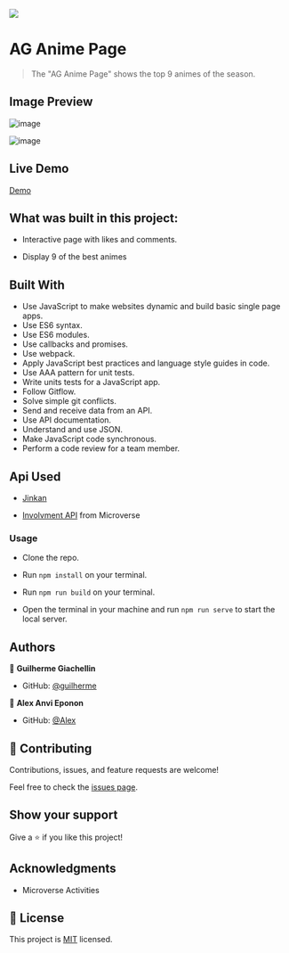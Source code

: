 ![](https://img.shields.io/badge/Microverse-blueviolet)

# AG Anime Page 

> The "AG Anime Page" shows the top 9 animes of the season.

## Image Preview

![image](https://user-images.githubusercontent.com/81584449/128546902-26272569-af74-4903-bbd2-c6fafb2ed8b0.png)

![image](https://user-images.githubusercontent.com/81584449/128547023-71913220-8e56-4fd1-94bb-8f0f47c953f3.png)

##  Live Demo
[Demo](https://guilhermegiachellin.github.io/Anime-Capstone/)

## What was built in this project:

- Interactive page with likes and comments.

- Display 9 of the best animes 

## Built With

- Use JavaScript to make websites dynamic and build basic single page apps.
- Use ES6 syntax.
- Use ES6 modules.
- Use callbacks and promises.
- Use webpack.
- Apply JavaScript best practices and language style guides in code.
- Use AAA pattern for unit tests.
- Write units tests for a JavaScript app.
- Follow Gitflow.
- Solve simple git conflicts.
- Send and receive data from an API.
- Use API documentation.
- Understand and use JSON.
- Make JavaScript code synchronous.
- Perform a code review for a team member.

## Api Used

- [Jinkan](https://jikan.moe/)

- [Involvment API](https://www.notion.so/Involvement-API-869e60b5ad104603aa6db59e08150270) from Microverse

### Usage

- Clone the repo.

- Run `npm install` on your terminal.

- Run `npm run build` on your terminal.

- Open the terminal in your machine and run `npm run serve` to start the local server.

## Authors

👤 **Guilherme Giachellin**

- GitHub: [@guilherme](https://github.com/GuilhermeGiachellin)

👤 **Alex Anvi Eponon**

- GitHub: [@Alex](https://github.com/Anvi98)

## 🤝 Contributing

Contributions, issues, and feature requests are welcome!

Feel free to check the [issues page](https://github.com/GuilhermeGiachellin/Anime-Capstone/issues).


## Show your support

Give a ⭐️ if you like this project!


## Acknowledgments

- Microverse Activities


## 📝 License

This project is [MIT](https://github.com/GuilhermeGiachellin/Anime-Capstone/blob/dev/LICENSE) licensed.
